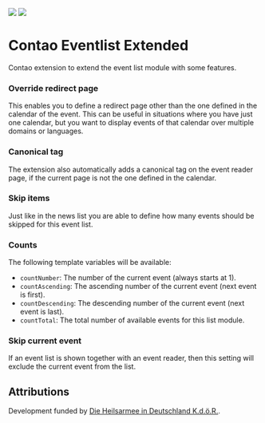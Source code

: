 [![](https://img.shields.io/packagist/v/inspiredminds/contao-eventlist-extended.svg)](https://packagist.org/packages/inspiredminds/contao-eventlist-extended)
[![](https://img.shields.io/packagist/dt/inspiredminds/contao-eventlist-extended.svg)](https://packagist.org/packages/inspiredminds/contao-eventlist-extended)

Contao Eventlist Extended
=====================

Contao extension to extend the event list module with some features. 

### Override redirect page

This enables you to define a redirect page other than the one defined in the calendar of the event. This can be useful in situations where you have just one calendar, but you want to display events of that calendar over multiple domains or languages. 

### Canonical tag

The extension also automatically adds a canonical tag on the event reader page, if the current page is not the one defined in the calendar.

### Skip items

Just like in the news list you are able to define how many events should be skipped for this event list.

### Counts

The following template variables will be available:

* `countNumber`: The number of the current event (always starts at 1).
* `countAscending`: The ascending number of the current event (next event is first).
* `countDescending`: The descending number of the current event (next event is last).
* `countTotal`: The total number of available events for this list module.

### Skip current event

If an event list is shown together with an event reader, then this setting will exclude the current event from the list.

## Attributions

Development funded by [Die Heilsarmee in Deutschland K.d.ö.R.](https://www.heilsarmee.de/).
